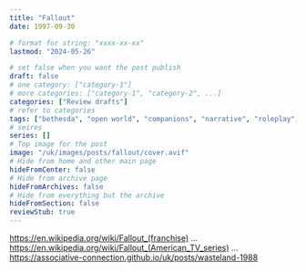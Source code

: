 ```yaml
---
title: "Fallout"
date: 1997-09-30

# format for string: "xxxx-xx-xx"
lastmod: "2024-05-26"

# set false when you want the post publish
draft: false
# one category: ["category-1"]
# more categories: ["category-1", "category-2", ...]
categories: ["Review drafts"]
# refer to categories
tags: ["bethesda", "open world", "companions", "narrative", "roleplay", "zombie"]
# seires
series: []
# Top image for the post
image: "/uk/images/posts/fallout/cover.avif"
# Hide from home and other main page
hideFromCenter: false
# Hide from archive page
hideFromArchives: false
# Hide from everything but the archive
hideFromSection: false
reviewStub: true
---
```

https://en.wikipedia.org/wiki/Fallout_(franchise)
...
https://en.wikipedia.org/wiki/Fallout_(American_TV_series)
...
https://associative-connection.github.io/uk/posts/wasteland-1988
<!--more-->